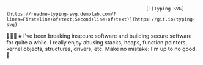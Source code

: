                                                                
                                                       [![Typing SVG](https://readme-typing-svg.demolab.com/?lines=First+line+of+text;Second+line+of+text)](https://git.io/typing-svg)


🧑🏻‍💻 # I've been breaking insecure software and building secure software for quite a while. I really enjoy abusing stacks, heaps, function pointers, kernel objects, structures, drivers, etc. Make no mistake: I'm up to no good. 🧩

<!---
surendran7/surendran7 is a ✨ special ✨ repository because its `README.md` (this file) appears on your GitHub profile.
You can click the Preview link to take a look at your changes.
--->
